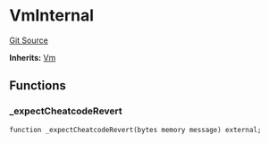# VmInternal
[Git Source](https://github.com/dustinstacy/boncurs/blob/52a092a7ad60aeeee3132e910b32ca470eb8882d/lib/forge-std/test/StdAssertions.t.sol)

**Inherits:**
[Vm](/lib/forge-std/src/Vm.sol/interface.Vm.md)


## Functions
### _expectCheatcodeRevert


```solidity
function _expectCheatcodeRevert(bytes memory message) external;
```

